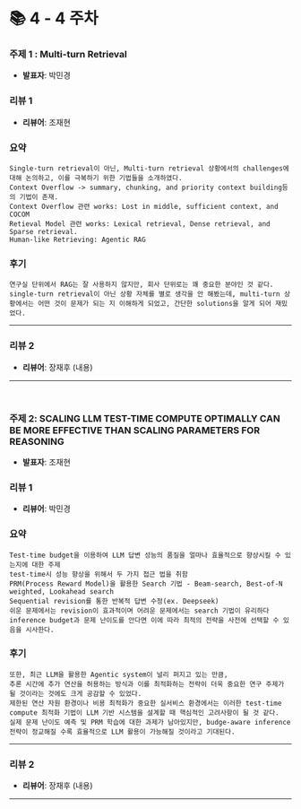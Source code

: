 # 📚 4 - 4 주차

### 주제 1 : Multi-turn Retrieval
- **발표자**: 박민경

### 리뷰 1
- **리뷰어**: 조재현

### 요약
```
Single-turn retrieval이 아닌, Multi-turn retrieval 상황에서의 challenges에 대해 논의하고, 이를 극복하기 위한 기법들을 소개하였다.
Context Overflow -> summary, chunking, and priority context building등의 기법이 존재.
Context Overflow 관련 works: Lost in middle, sufficient context, and COCOM
Retieval Model 관련 works: Lexical retrieval, Dense retrieval, and Sparse retrieval.
Human-like Retrieving: Agentic RAG
```

### 후기
```
연구실 단위에서 RAG는 잘 사용하지 않지만, 회사 단위로는 꽤 중요한 분야인 것 같다.
single-turn retrieval이 아닌 상황 자체를 별로 생각을 안 해봤는데, multi-turn 상황에서는 어떤 것이 문제가 되는 지 이해하게 되었고, 간단한 solutions을 알게 되어 재밌었다.
```

---

### 리뷰 2
- **리뷰어**: 장재후
(내용)

---

<br>

### 주제 2: SCALING LLM TEST-TIME COMPUTE OPTIMALLY CAN BE MORE EFFECTIVE THAN SCALING PARAMETERS FOR REASONING
- **발표자**: 조재현

### 리뷰 1
- **리뷰어**: 박민경

### 요약
```
Test-time budget을 이용하여 LLM 답변 성능의 품질을 얼마나 효율적으로 향상시킬 수 있는지에 대한 주제
test-time시 성능 향상을 위해서 두 가지 접근 법을 취함
PRM(Process Reward Model)을 활용한 Search 기법 - Beam-search, Best-of-N weighted, Lookahead search
Sequential revision를 통한 반복적 답변 수정(ex. Deepseek)
쉬운 문제에서는 revision이 효과적이며 어려운 문제에서는 search 기법이 유리하다
inference budget과 문제 난이도를 안다면 이에 따라 최적의 전략을 사전에 선택할 수 있음을 시사한다.
```

### 후기
```
또한, 최근 LLM을 활용한 Agentic system이 널리 퍼지고 있는 만큼,
추론 시간에 추가 연산을 허용하는 방식과 이를 최적화하는 전략이 더욱 중요한 연구 주제가 될 것이라는 것에도 크게 공감할 수 있었다.
제한된 연산 자원 환경이나 비용 최적화가 중요한 실서비스 환경에서는 이러한 test-time compute 최적화 기법이 LLM 기반 시스템을 설계할 때 핵심적인 고려사항이 될 것 같다.
실제 문제 난이도 예측 및 PRM 학습에 대한 과제가 남아있지만, budge-aware inference 전략이 정교해질 수록 효율적으로 LLM 활용이 가능해질 것이라고 기대된다.
```

---

### 리뷰 2
- **리뷰어**: 장재후
(내용)

---
